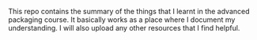 This repo contains the summary of the things that I learnt in the advanced packaging course. It basically works as a place where I document my understanding. I will also upload any other resources that I find helpful.
